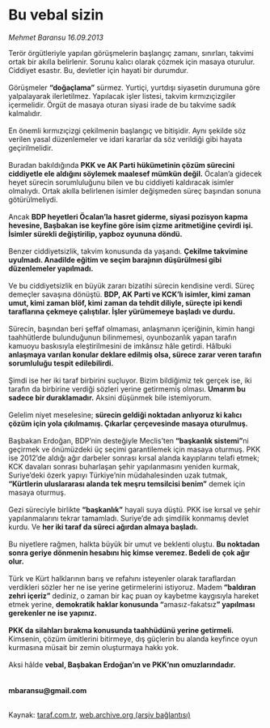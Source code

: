 # Bu vebal sizin

*Mehmet Baransu 16.09.2013*

<div class="yazi">Terör örgütleriyle yapılan görüşmelerin başlangıç zamanı, sınırları, takvimi ortak bir akılla belirlenir. Sorunu kalıcı olarak çözmek için masaya oturulur. Ciddiyet esastır. Bu, devletler için hayati bir durumdur.<br/><br/>Görüşmeler <strong>“doğaçlama”</strong> sürmez. Yurtiçi, yurtdışı siyasetin durumuna göre yalpalayarak ilerletilmez. Yapılacak işler listesi, takvim kırmızıçizgiler içermelidir. Örgüt de masaya oturan siyasi irade de bu takvime sadık kalmalıdır.<br/><br/>En önemli kırmızıçizgi çekilmenin başlangıç ve bitişidir. Aynı şekilde söz verilen yasal düzenlemeler ve idari kararlar da söz verildiği gibi hayata geçirilmelidir.<br/><br/>Buradan bakıldığında <strong>PKK ve AK Parti hükümetinin çözüm sürecini ciddiyetle ele aldığını söylemek maalesef mümkün değil.</strong> Öcalan’a gidecek heyet sürecin sorumluluğunu bilen ve bu ciddiyeti kaldıracak isimler olmalıydı. Ortak akılla belirlenen isimler değişmeden süreç başından sonuna götürülmeliydi.<br/><br/>Ancak <strong>BDP heyetleri Öcalan’la hasret giderme, siyasi pozisyon kapma hevesine, Başbakan ise keyfine göre isim çizme aritmetiğine çevirdi işi. İsimler sürekli değiştirilip, yapboz oyununa döndü.<br/></strong><br/>Benzer ciddiyetsizlik, takvim konusunda da yaşandı. <strong>Çekilme takvimine uyulmadı. Anadilde eğitim ve seçim barajının düşürülmesi gibi düzenlemeler yapılmadı.<br/></strong><br/>Ve bu ciddiyetsizlik en büyük zararı bizatihi sürecin kendisine verdi. Süreç demeçler savaşına dönüştü. <strong>BDP, AK Parti ve KCK’lı isimler, kimi zaman umut, kimi zaman blöf, kimi zaman da tehdit diliyle, süreçte ipi kendi taraflarına çekmeye çalıştılar. İşler yürümemeye başladı ve durdu.<br/></strong><br/>Sürecin, başından beri şeffaf olmaması, anlaşmanın içeriğinin, kimin hangi taahhütlerde bulunduğunun bilinmemesi, oyunbozanlık yapan tarafın kamuoyu baskısıyla eleştirilmesini de imkânsız hâle getirdi. Hâlbuki <strong>anlaşmaya varılan konular deklare edilmiş olsa, sürece zarar veren tarafın sorumluluğu tespit edilebilirdi.<br/></strong><br/>Şimdi ise her iki taraf birbirini suçluyor. Bizim bildiğimiz tek gerçek ise, iki tarafın da birbirine verdiği sözleri yerine getirmemiş olması. <strong>Umarım bu sadece bir duraklamadır.</strong> Aksini düşünmek bile istemiyorum.<br/><br/>Gelelim niyet meselesine; <strong>sürecin geldiği noktadan anlıyoruz ki kalıcı çözüm için yola çıkılmamış. Çıkarlar çerçevesinde masaya oturulmuş.<br/></strong><br/>Başbakan Erdoğan, BDP’nin desteğiyle Meclis’ten<strong> “başkanlık sistemi”</strong>ni geçirmek ve önümüzdeki üç seçimi garantilemek için masaya oturmuş. PKK ise 2012’de aldığı ağır darbeler sonrası kırsal alanda kayıplarını telafi etmek; KCK davaları sonrası buharlaşan şehir yapılanmasını yeniden kurmak, Suriye’deki özerk yapıyı Türkiye’nin müdahalesinden uzak tutmak, <strong>“Kürtlerin uluslararası alanda tek meşru temsilcisi benim”</strong> demek için masaya oturmuş.<br/><br/>Gezi süreciyle birlikte <strong>“başkanlık”</strong> hayali suya düştü. PKK ise kırsal ve şehir yapılanmalarını tekrar tamamladı. Suriye’de adı şimdilik konmamış devlet kurdu. Ve <strong>her iki taraf da süreci ağırdan almaya başladı.<br/></strong><br/>Bu niyetlere rağmen, halkta büyük bir umut ve beklenti oluştu. <strong>Bu noktadan sonra geriye dönmenin hesabını hiç kimse veremez. Bedeli de çok ağır olur.<br/></strong><br/>Türk ve Kürt halklarının barış ve refahını isteyenler olarak taraflardan verdikleri sözler her ne ise yerine getirmelerini istiyoruz. Madem<strong> “baldıran zehri içeriz” </strong>dediniz, o zaman bir kaç puan oy kaybetme kaygısıyla hareket etmek yerine, <strong>demokratik haklar konusunda “</strong>amasız-fakatsız<strong>” yapılması gerekenler ne ise yapınız.<br/></strong><br/><strong>PKK da silahları bırakma konusunda taahhüdünü yerine getirmeli.</strong> Kimsenin, çözüm ümitlerini bitirmeye, dış güçlerin bu alanda keyfince oyun kurmasına müsait bir zemin oluşturmaya hakkı yok.<br/><br/>Aksi hâlde <strong>vebal, Başbakan Erdoğan’ın ve PKK’nın omuzlarındadır.<br/></strong><br/><br/><strong>mbaransu@gmail.com<br/></strong><br/>
</div>

Kaynak: [taraf.com.tr](http://www.taraf.com.tr:80/mehmet-baransu/makale-bu-vebal-sizin.htm), [web.archive.org (arşiv bağlantısı)](http://web.archive.org/web/20130918061249/http://www.taraf.com.tr:80/mehmet-baransu/makale-bu-vebal-sizin.htm)
